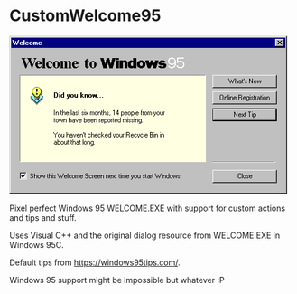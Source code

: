 # CustomWelcome95

<img src="/customwelcome95.PNG">

Pixel perfect Windows 95 WELCOME.EXE with support for custom actions and tips and stuff. 

Uses Visual C++ and the original dialog resource from WELCOME.EXE in Windows 95C.

Default tips from https://windows95tips.com/.

Windows 95 support might be impossible but whatever :P
